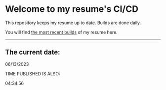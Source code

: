 # Welcome to my resume's CI/CD
This repository keeps my resume up to date. Builds are done daily.
  
You will find [the most recent builds](output/) of my resume here.
* * *
 
## The current date:  
 06/13/2023 
   
  
  
 TIME PUBLISHED IS ALSO: 
  
 04:34.56 
  
  
